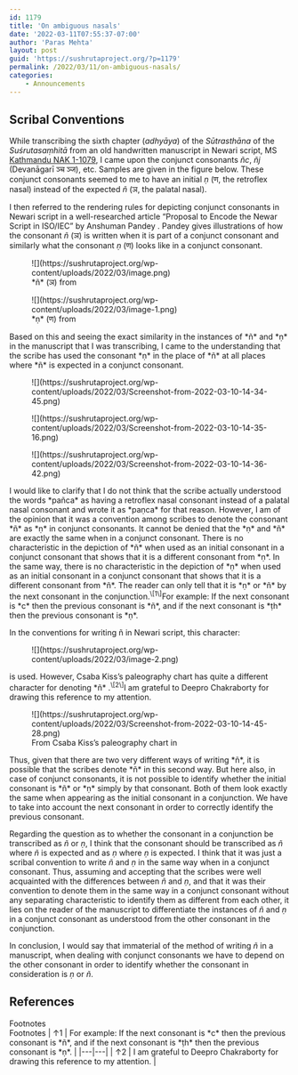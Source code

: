 ```yaml
---
id: 1179
title: 'On ambiguous nasals'
date: '2022-03-11T07:55:37-07:00'
author: 'Paras Mehta'
layout: post
guid: 'https://sushrutaproject.org/?p=1179'
permalink: /2022/03/11/on-ambiguous-nasals/
categories:
    - Announcements
---
```


## **Scribal Conventions**

While transcribing the sixth chapter (*adhyāya*) of the *Sūtrasthāna* of the *Suśrutasaṃhitā* from an old handwritten manuscript in Newari script, MS [Kathmandu NAK 1-1079](https://www.panditproject.org/entity/104941/manuscript), I came upon the conjunct consonants *ñc*, *ñj* (Devanāgarī ञ्च ञ्ज), etc. Samples are given in the figure below. These conjunct consonants seemed to me to have an initial *ṇ* (ण, the retroflex nasal) instead of the expected *ñ* (ञ, the palatal nasal).

I then referred to the rendering rules for depicting conjunct consonants in Newari script in a well-researched article “Proposal to Encode the Newar Script in ISO/IEC” by Anshuman Pandey <span class="zp-InText-zp-ID--2579494-QSXITKUF--wp1179 zp-InText-Citation loading" rel="{ 'pages': '8', 'items': '{2579494:QSXITKUF}', 'format': '(%a%, %d%, %p%)', 'brackets': '', 'etal': '', 'separator': '', 'and': '' }"></span>. Pandey gives illustrations of how the consonant *ñ* (ञ) is written when it is part of a conjunct consonant and similarly what the consonant *ṇ* (ण) looks like in a conjunct consonant.

<div class="wp-block-image"><figure class="aligncenter size-full is-resized">![](https://sushrutaproject.org/wp-content/uploads/2022/03/image.png)<figcaption>*ñ* (ञ) from <span class="zp-InText-zp-ID--2579494-QSXITKUF--wp1179 zp-InText-Citation loading" rel="{ 'pages': 'np', 'items': '{2579494:QSXITKUF}', 'format': '(%a%, %d%, %p%)', 'brackets': '', 'etal': '', 'separator': '', 'and': '' }"></span></figcaption></figure></div><div class="wp-block-image"><figure class="aligncenter size-full">![](https://sushrutaproject.org/wp-content/uploads/2022/03/image-1.png)<figcaption>*ṇ* (ण) from <span class="zp-InText-zp-ID--2579494-QSXITKUF--wp1179 zp-InText-Citation loading" rel="{ 'pages': '20', 'items': '{2579494:QSXITKUF}', 'format': '(%a%, %d%, %p%)', 'brackets': '', 'etal': '', 'separator': '', 'and': '' }"></span></figcaption></figure></div>Based on this and seeing the exact similarity in the instances of *ñ* and *ṇ* in the manuscript that I was transcribing, I came to the understanding that the scribe has used the consonant *ṇ* in the place of *ñ* at all places where *ñ* is expected in a conjunct consonant.

<div class="wp-block-image"><figure class="aligncenter size-large">![](https://sushrutaproject.org/wp-content/uploads/2022/03/Screenshot-from-2022-03-10-14-34-45.png)</figure></div><div class="wp-block-image"><figure class="aligncenter size-full">![](https://sushrutaproject.org/wp-content/uploads/2022/03/Screenshot-from-2022-03-10-14-35-16.png)</figure></div><div class="wp-block-image"><figure class="aligncenter size-full">![](https://sushrutaproject.org/wp-content/uploads/2022/03/Screenshot-from-2022-03-10-14-36-42.png)</figure></div>I would like to clarify that I do not think that the scribe actually understood the words *pañca* as having a retroflex nasal consonant instead of a palatal nasal consonant and wrote it as *paṇca* for that reason. However, I am of the opinion that it was a convention among scribes to denote the consonant *ñ* as *ṇ* in conjunct consonants. It cannot be denied that the *ṇ* and *ñ* are exactly the same when in a conjunct consonant. There is no characteristic in the depiction of *ñ* when used as an initial consonant in a conjunct consonant that shows that it is a different consonant from *ṇ*. In the same way, there is no characteristic in the depiction of *ṇ* when used as an initial consonant in a conjunct consonant that shows that it is a different consonant from *ñ*. The reader can only tell that it is *ṇ* or *ñ* by the next consonant in the conjunction.<span class="footnote_referrer"><a onclick="footnote_moveToReference_1179_34('footnote_plugin_reference_1179_34_1');" onkeypress="footnote_moveToReference_1179_34('footnote_plugin_reference_1179_34_1');" role="button" tabindex="0"><sup class="footnote_plugin_tooltip_text" id="footnote_plugin_tooltip_1179_34_1">\[1\]</sup></a><span class="footnote_tooltip" id="footnote_plugin_tooltip_text_1179_34_1">For example: If the next consonant is *c* then the previous consonant is *ñ*, and if the next consonant is *ṭh* then the previous consonant is *ṇ*.</span></span><script type="text/javascript"> jQuery('#footnote_plugin_tooltip_1179_34_1').tooltip({ tip: '#footnote_plugin_tooltip_text_1179_34_1', tipClass: 'footnote_tooltip', effect: 'fade', predelay: 0, fadeInSpeed: 200, delay: 400, fadeOutSpeed: 200, position: 'top center', relative: true, offset: [-7, 0], });</script>

In the conventions for writing ñ in Newari script, this character:

<div class="wp-block-image"><figure class="aligncenter size-full">![](https://sushrutaproject.org/wp-content/uploads/2022/03/image-2.png)</figure></div> is used. However, Csaba Kiss’s paleography chart has quite a different character for denoting *ñ* <span class="zp-InText-zp-ID--2579494-UCZFXT3W--wp1179 zp-InText-Citation loading" rel="{ 'pages': 'np', 'items': '{2579494:UCZFXT3W}', 'format': '(%a%, %d%, %p%)', 'brackets': '', 'etal': '', 'separator': '', 'and': '' }"></span>.<span class="footnote_referrer"><a onclick="footnote_moveToReference_1179_34('footnote_plugin_reference_1179_34_2');" onkeypress="footnote_moveToReference_1179_34('footnote_plugin_reference_1179_34_2');" role="button" tabindex="0"><sup class="footnote_plugin_tooltip_text" id="footnote_plugin_tooltip_1179_34_2">\[2\]</sup></a><span class="footnote_tooltip" id="footnote_plugin_tooltip_text_1179_34_2">I am grateful to Deepro Chakraborty for drawing this reference to my attention.</span></span><script type="text/javascript"> jQuery('#footnote_plugin_tooltip_1179_34_2').tooltip({ tip: '#footnote_plugin_tooltip_text_1179_34_2', tipClass: 'footnote_tooltip', effect: 'fade', predelay: 0, fadeInSpeed: 200, delay: 400, fadeOutSpeed: 200, position: 'top center', relative: true, offset: [-7, 0], });</script>

<div class="wp-block-image"><figure class="aligncenter size-full">![](https://sushrutaproject.org/wp-content/uploads/2022/03/Screenshot-from-2022-03-10-14-45-28.png)<figcaption>From Csaba Kiss’s paleography chart in <span class="zp-InText-zp-ID--2579494-UCZFXT3W--wp1179 zp-InText-Citation loading" rel="{ 'pages': 'np', 'items': '{2579494:UCZFXT3W}', 'format': '(%a%, %d%, %p%)', 'brackets': '', 'etal': '', 'separator': '', 'and': '' }"></span></figcaption></figure></div>Thus, given that there are two very different ways of writing *ñ*, it is possible that the scribes denote *ñ* in this second way. But here also, in case of conjunct consonants, it is not possible to identify whether the initial consonant is *ñ* or *ṇ* simply by that consonant. Both of them look exactly the same when appearing as the initial consonant in a conjunction. We have to take into account the next consonant in order to correctly identify the previous consonant.

Regarding the question as to whether the consonant in a conjunction be transcribed as *ñ* or *ṇ*, I think that the consonant should be transcribed as *ñ* where *ñ* is expected and as *ṇ* where *ṇ* is expected. I think that it was just a scribal convention to write *ñ* and *ṇ* in the same way when in a conjunct consonant. Thus, assuming and accepting that the scribes were well acquainted with the differences between *ñ* and *ṇ*, and that it was their convention to denote them in the same way in a conjunct consonant without any separating characteristic to identify them as different from each other, it lies on the reader of the manuscript to differentiate the instances of *ñ* and *ṇ* in a conjunct consonant as understood from the other consonant in the conjunction.

In conclusion, I would say that immaterial of the method of writing *ñ* in a manuscript, when dealing with conjunct consonants we have to depend on the other consonant in order to identify whether the consonant in consideration is *ṇ* or *ñ*.

## References

<div class="zp-Zotpress zp-Zotpress-InTextBib wp-block-group zp-Post-1179" id="zp-InTextBib-zotpress-95b01822b09ea2c2c5cfef8dedcdf566"> <span class="ZP_ITEM_KEY" style="display: none;">{2579494:QSXITKUF};{2579494:QSXITKUF};{2579494:QSXITKUF};{2579494:UCZFXT3W};{2579494:UCZFXT3W}</span> <span class="ZP_STYLE" style="display: none;">chicago-author-date</span> <span class="ZP_SORTBY" style="display: none;">default</span> <span class="ZP_ORDER" style="display: none;">asc</span> <span class="ZP_TITLE" style="display: none;"></span> <span class="ZP_SHOWIMAGE" style="display: none;"></span> <span class="ZP_SHOWTAGS" style="display: none;"></span> <span class="ZP_DOWNLOADABLE" style="display: none;"></span> <span class="ZP_NOTES" style="display: none;"></span> <span class="ZP_ABSTRACT" style="display: none;"></span> <span class="ZP_CITEABLE" style="display: none;"></span> <span class="ZP_TARGET" style="display: none;"></span> <span class="ZP_URLWRAP" style="display: none;"></span> <span class="ZP_FORCENUM" style="display: none;">0</span> <span class="ZP_HIGHLIGHT" style="display: none;"></span> <span class="ZP_POSTID" style="display: none;">1179</span><div class="zp-List loading"><div class="zp-SEO-Content"></div></div></div><div class="speaker-mute footnotes_reference_container"><div class="footnote_container_prepare"><span class="footnote_reference_container_label pointer" onclick="footnote_expand_collapse_reference_container_1179_34();" role="button" tabindex="0">Footnotes</span><span class="footnote_reference_container_collapse_button" onclick="footnote_expand_collapse_reference_container_1179_34();" role="button" style="display: none;" tabindex="0">\[<a id="footnote_reference_container_collapse_button_1179_34">+</a>\]</span>

</div><div id="footnote_references_container_1179_34" style="">Footnotes
| <a class="footnote_backlink" id="footnote_plugin_reference_1179_34_1"><span class="footnote_index_arrow">↑</span>1</a> | For example: If the next consonant is *c* then the previous consonant is *ñ*, and if the next consonant is *ṭh* then the previous consonant is *ṇ*. |
|---|---|
| <a class="footnote_backlink" id="footnote_plugin_reference_1179_34_2"><span class="footnote_index_arrow">↑</span>2</a> | I am grateful to Deepro Chakraborty for drawing this reference to my attention. |

 </div></div><script type="text/javascript"> function footnote_expand_reference_container_1179_34() { jQuery('#footnote_references_container_1179_34').show(); jQuery('#footnote_reference_container_collapse_button_1179_34').text('−'); } function footnote_collapse_reference_container_1179_34() { jQuery('#footnote_references_container_1179_34').hide(); jQuery('#footnote_reference_container_collapse_button_1179_34').text('+'); } function footnote_expand_collapse_reference_container_1179_34() { if (jQuery('#footnote_references_container_1179_34').is(':hidden')) { footnote_expand_reference_container_1179_34(); } else { footnote_collapse_reference_container_1179_34(); } } function footnote_moveToReference_1179_34(p_str_TargetID) { footnote_expand_reference_container_1179_34(); var l_obj_Target = jQuery('#' + p_str_TargetID); if (l_obj_Target.length) { jQuery( 'html, body' ).delay( 0 ); jQuery('html, body').animate({ scrollTop: l_obj_Target.offset().top - window.innerHeight * 0.2 }, 380); } } function footnote_moveToAnchor_1179_34(p_str_TargetID) { footnote_expand_reference_container_1179_34(); var l_obj_Target = jQuery('#' + p_str_TargetID); if (l_obj_Target.length) { jQuery( 'html, body' ).delay( 0 ); jQuery('html, body').animate({ scrollTop: l_obj_Target.offset().top - window.innerHeight * 0.2 }, 380); } }</script>